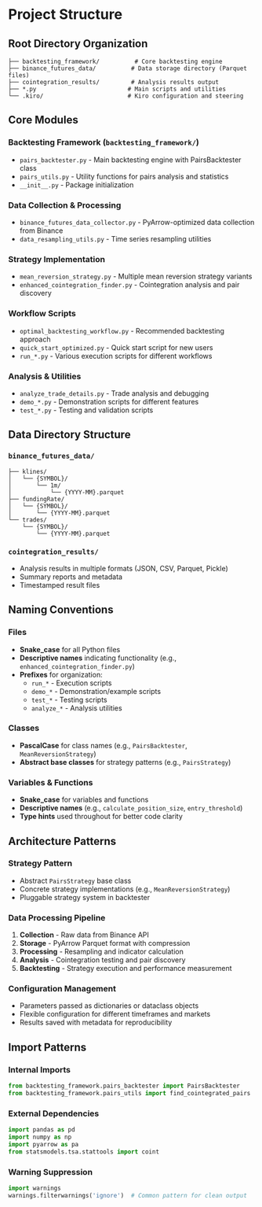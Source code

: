 # Project Structure

## Root Directory Organization

```
├── backtesting_framework/          # Core backtesting engine
├── binance_futures_data/          # Data storage directory (Parquet files)
├── cointegration_results/         # Analysis results output
├── *.py                          # Main scripts and utilities
└── .kiro/                        # Kiro configuration and steering
```

## Core Modules

### Backtesting Framework (`backtesting_framework/`)
- `pairs_backtester.py` - Main backtesting engine with PairsBacktester class
- `pairs_utils.py` - Utility functions for pairs analysis and statistics
- `__init__.py` - Package initialization

### Data Collection & Processing
- `binance_futures_data_collector.py` - PyArrow-optimized data collection from Binance
- `data_resampling_utils.py` - Time series resampling utilities

### Strategy Implementation
- `mean_reversion_strategy.py` - Multiple mean reversion strategy variants
- `enhanced_cointegration_finder.py` - Cointegration analysis and pair discovery

### Workflow Scripts
- `optimal_backtesting_workflow.py` - Recommended backtesting approach
- `quick_start_optimized.py` - Quick start script for new users
- `run_*.py` - Various execution scripts for different workflows

### Analysis & Utilities
- `analyze_trade_details.py` - Trade analysis and debugging
- `demo_*.py` - Demonstration scripts for different features
- `test_*.py` - Testing and validation scripts

## Data Directory Structure

### `binance_futures_data/`
```
├── klines/
│   └── {SYMBOL}/
│       └── 1m/
│           └── {YYYY-MM}.parquet
├── fundingRate/
│   └── {SYMBOL}/
│       └── {YYYY-MM}.parquet
└── trades/
    └── {SYMBOL}/
        └── {YYYY-MM}.parquet
```

### `cointegration_results/`
- Analysis results in multiple formats (JSON, CSV, Parquet, Pickle)
- Summary reports and metadata
- Timestamped result files

## Naming Conventions

### Files
- **Snake_case** for all Python files
- **Descriptive names** indicating functionality (e.g., `enhanced_cointegration_finder.py`)
- **Prefixes** for organization:
  - `run_*` - Execution scripts
  - `demo_*` - Demonstration/example scripts  
  - `test_*` - Testing scripts
  - `analyze_*` - Analysis utilities

### Classes
- **PascalCase** for class names (e.g., `PairsBacktester`, `MeanReversionStrategy`)
- **Abstract base classes** for strategy patterns (e.g., `PairsStrategy`)

### Variables & Functions
- **Snake_case** for variables and functions
- **Descriptive names** (e.g., `calculate_position_size`, `entry_threshold`)
- **Type hints** used throughout for better code clarity

## Architecture Patterns

### Strategy Pattern
- Abstract `PairsStrategy` base class
- Concrete strategy implementations (e.g., `MeanReversionStrategy`)
- Pluggable strategy system in backtester

### Data Processing Pipeline
1. **Collection** - Raw data from Binance API
2. **Storage** - PyArrow Parquet format with compression
3. **Processing** - Resampling and indicator calculation
4. **Analysis** - Cointegration testing and pair discovery
5. **Backtesting** - Strategy execution and performance measurement

### Configuration Management
- Parameters passed as dictionaries or dataclass objects
- Flexible configuration for different timeframes and markets
- Results saved with metadata for reproducibility

## Import Patterns

### Internal Imports
```python
from backtesting_framework.pairs_backtester import PairsBacktester
from backtesting_framework.pairs_utils import find_cointegrated_pairs
```

### External Dependencies
```python
import pandas as pd
import numpy as np
import pyarrow as pa
from statsmodels.tsa.stattools import coint
```

### Warning Suppression
```python
import warnings
warnings.filterwarnings('ignore')  # Common pattern for clean output
```